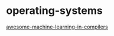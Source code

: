 # operating-systems

[awesome-machine-learning-in-compilers](https://github.com/zwang4/awesome-machine-learning-in-compilers)
